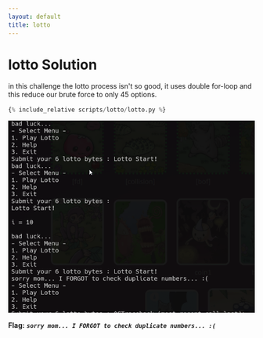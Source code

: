 ```yaml
---
layout: default
title: lotto
---
```


# lotto Solution

in this challenge the lotto process isn't so good, it uses double for-loop and this reduce our brute force to only 45 options.

```py
{% include_relative scripts/lotto/lotto.py %}
```


![image](./images/lotto.png)

**Flag:** ***`sorry mom... I FORGOT to check duplicate numbers... :(`***
